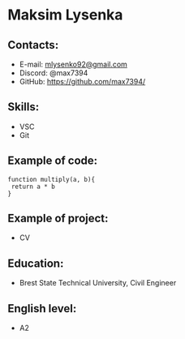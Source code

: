 # Maksim Lysenka
## Contacts:
* E-mail: mlysenko92@gmail.com
* Discord: @max7394
* GitHub: https://github.com/max7394/

## Skills:
* VSC
* Git

## Example of code:
```
function multiply(a, b){
 return a * b
}
```

## Example of project:
* CV

## Education:
* Brest State Technical University, Civil Engineer

## English level:
* A2